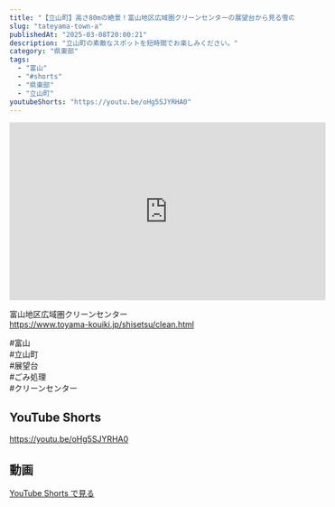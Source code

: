```yaml
---
title: "【立山町】高さ80mの絶景！富山地区広域圏クリーンセンターの展望台から見る雪の田園風景(入館無料) #shorts"
slug: "tateyama-town-a"
publishedAt: "2025-03-08T20:00:21"
description: "立山町の素敵なスポットを短時間でお楽しみください。"
category: "県東部"
tags: 
  - "富山"
  - "#shorts"
  - "県東部"
  - "立山町"
youtubeShorts: "https://youtu.be/oHg5SJYRHA0"
---
```


<iframe width="560" height="315" src="https://www.youtube.com/embed/L6x2aRQJ3HM" frameborder="0" allowfullscreen></iframe>

富山地区広域圏クリーンセンター<br />
https://www.toyama-kouiki.jp/shisetsu/clean.html

#富山<br />
#立山町<br />
#展望台<br />
#ごみ処理<br />
#クリーンセンター

## YouTube Shorts

https://youtu.be/oHg5SJYRHA0

## 動画

[YouTube Shorts で見る](https://youtu.be/oHg5SJYRHA0)

